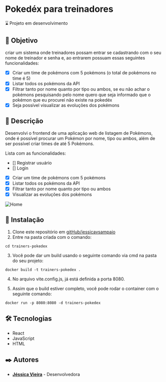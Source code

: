 # Pokedéx para treinadores

:hourglass: Projeto em desenvolvimento 

## 🎯 Objetivo
criar um sistema onde treinadores possam entrar se cadastrando com o seu nome de treinador e senha e, ao entrarem possuam essas seguintes funcionalidades:
- [X] Criar um time de pokémons com 5 pokémons (o total de pokémons no time é 5)
- [X] Listar todos os pokémons da API
- [X] Filtrar tanto por nome quanto por tipo ou ambos, se eu não achar o pokémons pesquisando pelo nome quero que seja informado que o pokémon que eu procurei não existe na pokedéx
- [X] Seja possível visualizar as evoluções dos pokémons

## 📘 Descrição
Desenvolvi o frontend de uma aplicação web de listagem de Pokémons, onde é possível procurar um Pokémon por nome, tipo ou ambos, além de ser possível criar times de até 5 Pokémons.

Lista com as funcionalidades:
- [] Registrar usuário
- [] Login 
- [X] Criar um time de pokémons com 5 pokémons
- [X] Listar todos os pokémons da API
- [X] Filtrar tanto por nome quanto por tipo ou ambos
- [X] Visualizar as evoluções dos pokémons

![Home](https://github.com/jessicavsampaio/trainers-pokedex/blob/main/assets/Print_Home_.png)

## 🔧 Instalação
1. Clone este repositório em [gitHub/jessicavsampaio](https://github.com/jessicavsampaio/trainers-pokedex)
2. Entre na pasta criada com o comando:

```
cd trainers-pokedex
```

3. Você pode dar um build usando o seguinte comando via cmd na pasta do seu projeto:
```
docker build -t trainers-pokedex .
```

4. No arquivo vite.config.js, já está definida a porta 8080.

5. Assim que o build estiver completo, você pode rodar o container com o seguinte comando:
```
docker run -p 8080:8080 -d trainers-pokedex
```


## 🛠️ Tecnologias

* React
* JavaScript
* HTML


## ✒️ Autores

* **[Jéssica Vieira](https://www.linkedin.com/in/jessicavsampaio/)** - Desenvolvedora
